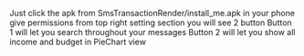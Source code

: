 Just click the apk from SmsTransactionRender/install_me.apk in your phone
give permissions from top right setting section
you will see 2 button
Button 1 will let you search throughout your messages
Button 2 will let you show all income and budget in PieChart view
